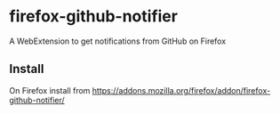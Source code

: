 # firefox-github-notifier
A WebExtension to get notifications from GitHub on Firefox

## Install

On Firefox install from 
https://addons.mozilla.org/firefox/addon/firefox-github-notifier/
